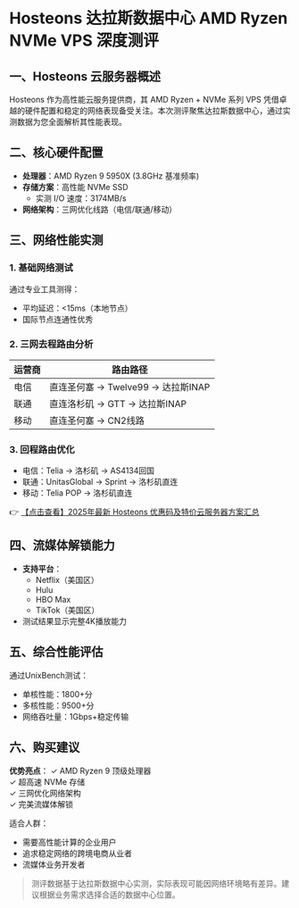 # Hosteons 达拉斯数据中心 AMD Ryzen NVMe VPS 深度测评

## 一、Hosteons 云服务器概述

Hosteons 作为高性能云服务提供商，其 AMD Ryzen + NVMe 系列 VPS 凭借卓越的硬件配置和稳定的网络表现备受关注。本次测评聚焦达拉斯数据中心，通过实测数据为您全面解析其性能表现。

## 二、核心硬件配置

- **处理器**：AMD Ryzen 9 5950X (3.8GHz 基准频率)
- **存储方案**：高性能 NVMe SSD
  - 实测 I/O 速度：3174MB/s
- **网络架构**：三网优化线路（电信/联通/移动）

## 三、网络性能实测

### 1. 基础网络测试
通过专业工具测得：
- 平均延迟：<15ms（本地节点）
- 国际节点连通性优秀

### 2. 三网去程路由分析
| 运营商 | 路由路径 |
|--------|----------|
| 电信   | 直连圣何塞 → Twelve99 → 达拉斯INAP |
| 联通   | 直连洛杉矶 → GTT → 达拉斯INAP |
| 移动   | 直连圣何塞 → CN2线路 |

### 3. 回程路由优化
- 电信：Telia → 洛杉矶 → AS4134回国
- 联通：UnitasGlobal → Sprint → 洛杉矶直连
- 移动：Telia POP → 洛杉矶直连

👉 [【点击查看】2025年最新 Hosteons 优惠码及特价云服务器方案汇总](https://bit.ly/hosteons)

## 四、流媒体解锁能力

- **支持平台**：
  - Netflix（美国区）
  - Hulu
  - HBO Max
  - TikTok（美国区）
- 测试结果显示完整4K播放能力

## 五、综合性能评估

通过UnixBench测试：
- 单核性能：1800+分
- 多核性能：9500+分
- 网络吞吐量：1Gbps+稳定传输

## 六、购买建议

**优势亮点**：
✓ AMD Ryzen 9 顶级处理器  
✓ 超高速 NVMe 存储  
✓ 三网优化网络架构  
✓ 完美流媒体解锁  

适合人群：
- 需要高性能计算的企业用户
- 追求稳定网络的跨境电商从业者
- 流媒体业务开发者

> 测评数据基于达拉斯数据中心实测，实际表现可能因网络环境略有差异。建议根据业务需求选择合适的数据中心位置。